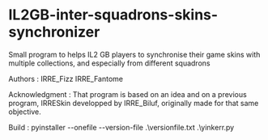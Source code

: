 # IL2GB-inter-squadrons-skins-synchronizer
Small program to helps IL2 GB players to synchronise their game skins with multiple collections, and especially from different squadrons


Authors : 
IRRE_Fizz
IRRE_Fantome


Acknowledgment :
That program is based on an idea and on a previous program, IRRESkin developped by IRRE_Biluf, originally made for that same objective. 




Build :
pyinstaller --onefile --version-file .\versionfile.txt .\yinkerr.py